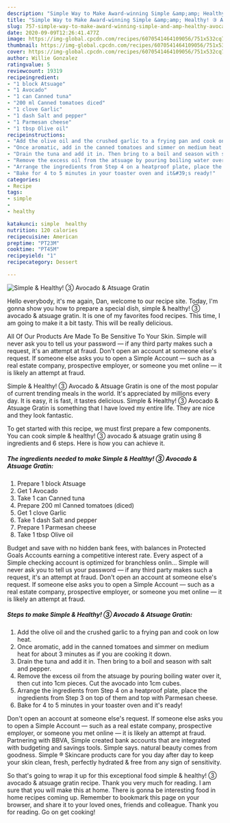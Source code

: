 ```yaml
---
description: "Simple Way to Make Award-winning Simple &amp;amp; Healthy! ③ Avocado &amp;amp; Atsuage Gratin"
title: "Simple Way to Make Award-winning Simple &amp;amp; Healthy! ③ Avocado &amp;amp; Atsuage Gratin"
slug: 757-simple-way-to-make-award-winning-simple-and-amp-healthy-avocado-and-amp-atsuage-gratin
date: 2020-09-09T12:26:41.477Z
image: https://img-global.cpcdn.com/recipes/6070541464109056/751x532cq70/simple-healthy-③-avocado-atsuage-gratin-recipe-main-photo.jpg
thumbnail: https://img-global.cpcdn.com/recipes/6070541464109056/751x532cq70/simple-healthy-③-avocado-atsuage-gratin-recipe-main-photo.jpg
cover: https://img-global.cpcdn.com/recipes/6070541464109056/751x532cq70/simple-healthy-③-avocado-atsuage-gratin-recipe-main-photo.jpg
author: Willie Gonzalez
ratingvalue: 5
reviewcount: 19319
recipeingredient:
- "1 block Atsuage"
- "1 Avocado"
- "1 can Canned tuna"
- "200 ml Canned tomatoes diced"
- "1 clove Garlic"
- "1 dash Salt and pepper"
- "1 Parmesan cheese"
- "1 tbsp Olive oil"
recipeinstructions:
- "Add the olive oil and the crushed garlic to a frying pan and cook on low heat."
- "Once aromatic, add in the canned tomatoes and simmer on medium heat for about 3 minutes as if you are cooking it down."
- "Drain the tuna and add it in. Then bring to a boil and season with salt and pepper."
- "Remove the excess oil from the atsuage by pouring boiling water over it, then cut into 1cm pieces. Cut the avocado into 1cm cubes."
- "Arrange the ingredients from Step 4 on a heatproof plate, place the ingredients from Step 3 on top of them and top with Parmesan cheese."
- "Bake for 4 to 5 minutes in your toaster oven and it&#39;s ready!"
categories:
- Recipe
tags:
- simple
- 
- healthy

katakunci: simple  healthy 
nutrition: 120 calories
recipecuisine: American
preptime: "PT23M"
cooktime: "PT45M"
recipeyield: "1"
recipecategory: Dessert

---
```



![Simple &amp; Healthy! ③ Avocado &amp; Atsuage Gratin](https://img-global.cpcdn.com/recipes/6070541464109056/751x532cq70/simple-healthy-③-avocado-atsuage-gratin-recipe-main-photo.jpg)

Hello everybody, it's me again, Dan, welcome to our recipe site. Today, I'm gonna show you how to prepare a special dish, simple &amp; healthy! ③ avocado &amp; atsuage gratin. It is one of my favorites food recipes. This time, I am going to make it a bit tasty. This will be really delicious.

All Of Our Products Are Made To Be Sensitive To Your Skin. Simple will never ask you to tell us your password — if any third party makes such a request, it&#39;s an attempt at fraud. Don&#39;t open an account at someone else&#39;s request. If someone else asks you to open a Simple Account — such as a real estate company, prospective employer, or someone you met online — it is likely an attempt at fraud.

Simple &amp; Healthy! ③ Avocado &amp; Atsuage Gratin is one of the most popular of current trending meals in the world. It's appreciated by millions every day. It is easy, it is fast, it tastes delicious. Simple &amp; Healthy! ③ Avocado &amp; Atsuage Gratin is something that I have loved my entire life. They are nice and they look fantastic.


To get started with this recipe, we must first prepare a few components. You can cook simple &amp; healthy! ③ avocado &amp; atsuage gratin using 8 ingredients and 6 steps. Here is how you can achieve it.

<!--inarticleads1-->

##### The ingredients needed to make Simple &amp; Healthy! ③ Avocado &amp; Atsuage Gratin:

1. Prepare 1 block Atsuage
1. Get 1 Avocado
1. Take 1 can Canned tuna
1. Prepare 200 ml Canned tomatoes (diced)
1. Get 1 clove Garlic
1. Take 1 dash Salt and pepper
1. Prepare 1 Parmesan cheese
1. Take 1 tbsp Olive oil


Budget and save with no hidden bank fees, with balances in Protected Goals Accounts earning a competitive interest rate. Every aspect of a Simple checking account is optimized for branchless onlin… Simple will never ask you to tell us your password — if any third party makes such a request, it&#39;s an attempt at fraud. Don&#39;t open an account at someone else&#39;s request. If someone else asks you to open a Simple Account — such as a real estate company, prospective employer, or someone you met online — it is likely an attempt at fraud. 

<!--inarticleads2-->

##### Steps to make Simple &amp; Healthy! ③ Avocado &amp; Atsuage Gratin:

1. Add the olive oil and the crushed garlic to a frying pan and cook on low heat.
1. Once aromatic, add in the canned tomatoes and simmer on medium heat for about 3 minutes as if you are cooking it down.
1. Drain the tuna and add it in. Then bring to a boil and season with salt and pepper.
1. Remove the excess oil from the atsuage by pouring boiling water over it, then cut into 1cm pieces. Cut the avocado into 1cm cubes.
1. Arrange the ingredients from Step 4 on a heatproof plate, place the ingredients from Step 3 on top of them and top with Parmesan cheese.
1. Bake for 4 to 5 minutes in your toaster oven and it&#39;s ready!


Don&#39;t open an account at someone else&#39;s request. If someone else asks you to open a Simple Account — such as a real estate company, prospective employer, or someone you met online — it is likely an attempt at fraud. Partnering with BBVA, Simple created bank accounts that are integrated with budgeting and savings tools. Simple says. natural beauty comes from goodness. Simple ® Skincare products care for you day after day to keep your skin clean, fresh, perfectly hydrated &amp; free from any sign of sensitivity. 

So that's going to wrap it up for this exceptional food simple &amp; healthy! ③ avocado &amp; atsuage gratin recipe. Thank you very much for reading. I am sure that you will make this at home. There is gonna be interesting food in home recipes coming up. Remember to bookmark this page on your browser, and share it to your loved ones, friends and colleague. Thank you for reading. Go on get cooking!
